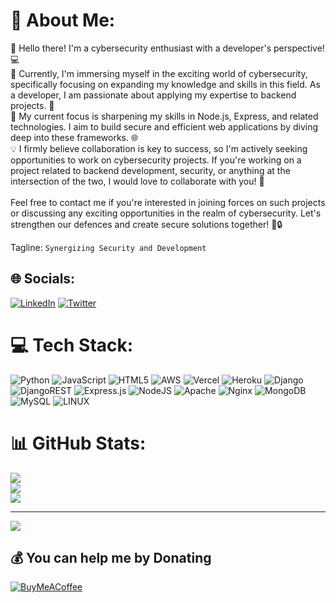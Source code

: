 # 💫 About Me:
👋 Hello there! I'm a cybersecurity enthusiast with a developer's perspective! 💻<br>🌱 Currently, I'm immersing myself in the exciting world of cybersecurity, specifically focusing on expanding my knowledge and skills in this field. As a developer, I am passionate about applying my expertise to backend projects. 🚀<br>🔧 My current focus is sharpening my skills in Node.js, Express, and related technologies. I aim to build secure and efficient web applications by diving deep into these frameworks. 🌐<br>💡 I firmly believe collaboration is key to success, so I'm actively seeking opportunities to work on cybersecurity projects. If you're working on a project related to backend development, security, or anything at the intersection of the two, I would love to collaborate with you! 🤝<br><br>Feel free to contact me if you're interested in joining forces on such projects or discussing any exciting opportunities in the realm of cybersecurity. Let's strengthen our defences and create secure solutions together! 💪🔒

Tagline: `Synergizing Security and Development`

## 🌐 Socials:
[![LinkedIn](https://img.shields.io/badge/LinkedIn-%230077B5.svg?logo=linkedin&logoColor=white)](https://linkedin.com/in/alviiin) [![Twitter](https://img.shields.io/badge/Twitter-%231DA1F2.svg?logo=Twitter&logoColor=white)](https://twitter.com/_cyberbishop_) 

# 💻 Tech Stack:
![Python](https://img.shields.io/badge/python-3670A0?style=for-the-badge&logo=python&logoColor=ffdd54) ![JavaScript](https://img.shields.io/badge/javascript-%23323330.svg?style=for-the-badge&logo=javascript&logoColor=%23F7DF1E) ![HTML5](https://img.shields.io/badge/html5-%23E34F26.svg?style=for-the-badge&logo=html5&logoColor=white) ![AWS](https://img.shields.io/badge/AWS-%23FF9900.svg?style=for-the-badge&logo=amazon-aws&logoColor=white) ![Vercel](https://img.shields.io/badge/vercel-%23000000.svg?style=for-the-badge&logo=vercel&logoColor=white) ![Heroku](https://img.shields.io/badge/heroku-%23430098.svg?style=for-the-badge&logo=heroku&logoColor=white) ![Django](https://img.shields.io/badge/django-%23092E20.svg?style=for-the-badge&logo=django&logoColor=white) ![DjangoREST](https://img.shields.io/badge/DJANGO-REST-ff1709?style=for-the-badge&logo=django&logoColor=white&color=ff1709&labelColor=gray) ![Express.js](https://img.shields.io/badge/express.js-%23404d59.svg?style=for-the-badge&logo=express&logoColor=%2361DAFB) ![NodeJS](https://img.shields.io/badge/node.js-6DA55F?style=for-the-badge&logo=node.js&logoColor=white) ![Apache](https://img.shields.io/badge/apache-%23D42029.svg?style=for-the-badge&logo=apache&logoColor=white) ![Nginx](https://img.shields.io/badge/nginx-%23009639.svg?style=for-the-badge&logo=nginx&logoColor=white) ![MongoDB](https://img.shields.io/badge/MongoDB-%234ea94b.svg?style=for-the-badge&logo=mongodb&logoColor=white) ![MySQL](https://img.shields.io/badge/mysql-%2300f.svg?style=for-the-badge&logo=mysql&logoColor=white) ![LINUX](https://img.shields.io/badge/Linux-FCC624?style=for-the-badge&logo=linux&logoColor=black)
# 📊 GitHub Stats:
![](https://github-readme-stats.vercel.app/api?username=cyberbishop&theme=dark&hide_border=false&include_all_commits=true&count_private=true)<br/>
![](https://github-readme-streak-stats.herokuapp.com/?user=cyberbishop&theme=dark&hide_border=false)<br/>
![](https://github-readme-stats.vercel.app/api/top-langs/?username=cyberbishop&theme=dark&hide_border=false&include_all_commits=true&count_private=true&layout=compact)

---
[![](https://visitcount.itsvg.in/api?id=cyberbishop&icon=0&color=0)](https://visitcount.itsvg.in)

  ## 💰 You can help me by Donating
  [![BuyMeACoffee](https://img.shields.io/badge/Buy%20Me%20a%20Coffee-ffdd00?style=for-the-badge&logo=buy-me-a-coffee&logoColor=black)](https://buymeacoffee.com/cyberbishop) 

  
<!-- Proudly created with GPRM ( https://gprm.itsvg.in ) -->
